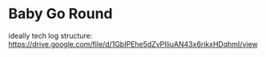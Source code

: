 # Baby Go Round


ideally tech log structure:
https://drive.google.com/file/d/1GbIPEhe5dZvPIliuAN43x6rikxHDqhmI/view